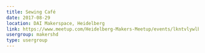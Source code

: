```yaml
---
title: Sewing Café
date: 2017-08-29
location: DAI Makerspace, Heidelberg
link: https://www.meetup.com/Heidelberg-Makers-Meetup/events/lkntvlywlbmc/
usergroup: makershd
type: usergroup
---
```

